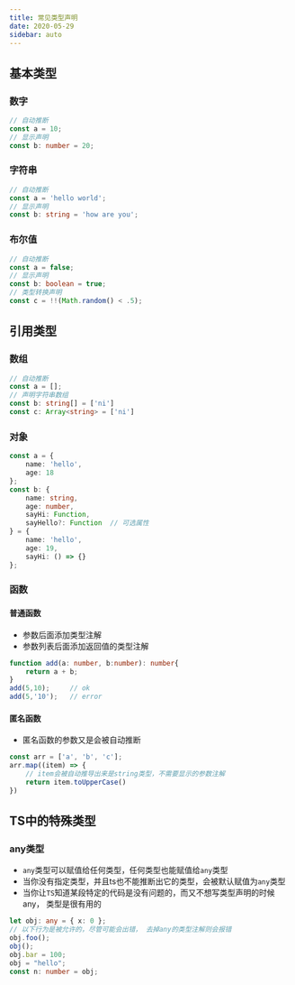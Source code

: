 ```yaml
---
title: 常见类型声明
date: 2020-05-29
sidebar: auto
---
```


## 基本类型
### 数字
```TypeScript
// 自动推断
const a = 10;
// 显示声明
const b: number = 20;
```

### 字符串
```TypeScript
// 自动推断
const a = 'hello world';
// 显示声明
const b: string = 'how are you';
```

### 布尔值
```TypeScript
// 自动推断
const a = false;
// 显示声明
const b: boolean = true;
// 类型转换声明
const c = !!(Math.random() < .5);
```

## 引用类型

### 数组
```TypeScript
// 自动推断
const a = [];
// 声明字符串数组
const b: string[] = ['ni']
const c: Array<string> = ['ni']
```
### 对象
```TypeScript
const a = {
    name: 'hello',
    age: 18
};
const b: {
    name: string,
    age: number,
    sayHi: Function,
    sayHello?: Function  // 可选属性
} = {
    name: 'hello',
    age: 19,
    sayHi: () => {}
};

```
### 函数
#### 普通函数
* 参数后面添加类型注解
* 参数列表后面添加返回值的类型注解
```TypeScript
function add(a: number, b:number): number{
    return a + b;
}
add(5,10);     // ok
add(5,'10');   // error
```
#### 匿名函数
* 匿名函数的参数又是会被自动推断
```TypeScript
const arr = ['a', 'b', 'c'];
arr.map((item) => {
    // item会被自动推导出来是string类型，不需要显示的参数注解
    return item.toUpperCase()
})
```


## TS中的特殊类型
### any类型
* `any`类型可以赋值给任何类型，任何类型也能赋值给`any`类型
* 当你没有指定类型，并且ts也不能推断出它的类型，会被默认赋值为`any`类型
* 当你让`TS`知道某段特定的代码是没有问题的，而又不想写类型声明的时候any， 类型是很有用的

```TypeScript
let obj: any = { x: 0 };
// 以下行为是被允许的，尽管可能会出错， 去掉any的类型注解则会报错
obj.foo();
obj();
obj.bar = 100;
obj = "hello";
const n: number = obj;
```